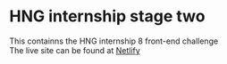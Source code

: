 # HNG internship stage two
This containns the HNG internship 8 front-end challenge  
The live site can be found at [ Netlify ](https://shasahng.netlify.app)
